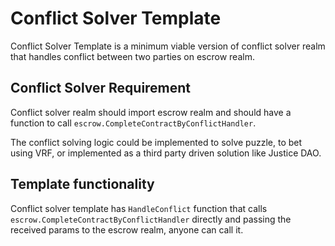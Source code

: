 # Conflict Solver Template

Conflict Solver Template is a minimum viable version of conflict solver realm that handles conflict between two parties on escrow realm.

## Conflict Solver Requirement

Conflict solver realm should import escrow realm and should have a function to call `escrow.CompleteContractByConflictHandler`.

The conflict solving logic could be implemented to solve puzzle, to bet using VRF, or implemented as a third party driven solution like Justice DAO.

## Template functionality

Conflict solver template has `HandleConflict` function that calls `escrow.CompleteContractByConflictHandler` directly and passing the received params to the escrow realm, anyone can call it.
